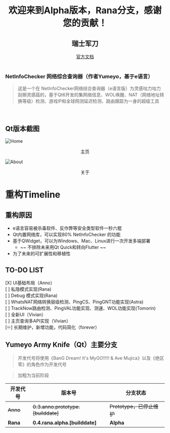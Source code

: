 # <center> 欢迎来到Alpha版本，Rana分支，感谢您的贡献！</center>

## <center>瑞士军刀</center>
<center><a href="https://armyknife.ne0w0r1d.top">官方文档</a></center><br>

### NetInfoChecker 网络综合查询器（作者Yumeyo，基于e语言）
> 这是一个在 NetInfoChecker网络综合查询器（e语言版）为灵感咕力咕力刮擦灵感菇的，基于Qt6开发的集网络信息、WOL唤醒、NAT（网络地址转换等级）检测、游戏IP和全球网测延迟检测、路由跟踪为一身的超级工具<br>
<br>

## Qt版本截图
![Home](git_img/mainsc.png)<br>
<center>主页</center>

![About](git_img/aboutsc.png)<br>
<center>关于</center>

# 重构Timeline
## 重构原因
- e语言容易被杀毒软件、反作弊等安全类型软件一秒六棍
- Qt内置网络库，可以实现80% NetInfoChecker 的功能
- 基于QWidget，可以为Windows、Mac、Linux进行一次开发多端部署
    - ~~ 不排除未来用Qt Quick和转向Flutter ~~
- 为了未来的可扩展性和移植性

## TO-DO LIST
[X] UI基础布局（Anno）<br>
[ ] 私隐模式实现(Rana)<br>
[ ] Debug 模式实现(Rana)<br>
[ ] WhatsNAT网络转换层级检测、PingCS、PingGNT功能实现(Astra)<br>
[ ] TrackNow路由检测、PingVAL功能实现、测速、WOL功能实现(Tomorin)<br>
[ ] 全新UI（Vivian）<br>
[ ] 主页查询多API实现（Vivian）<br> 
[♾️] 长期维护，新增功能，代码简化（forever）

## Yumeyo Army Knife（Qt）主要分支
> 开发代号将使用《BanG Dream! It's MyGO!!!!! & Ave Mujica》以及《绝区零》的角色作为开发代号<br>

> 加粗为当前阶段

| 开发代号 | 版本号 | 分支状态 |
| ----- | ----- | ----- |
| ~~Anno~~ | ~~0.3.anno.prototype.[builddate]~~ | ~~Prototype，已停止维护~~ |
| **Rana** | **0.4.rana.alpha.[builddate]** | **Alpha** |
